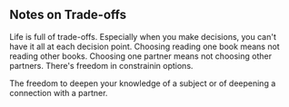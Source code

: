 
## Notes on Trade-offs

Life is full of trade-offs. Especially when you make decisions, you can't have it all at each decision point. Choosing reading one book means not reading other books. Choosing one partner means not choosing other partners. There's freedom in constrainin options.

The freedom to deepen your knowledge of a subject or of deepening a connection with a partner.
